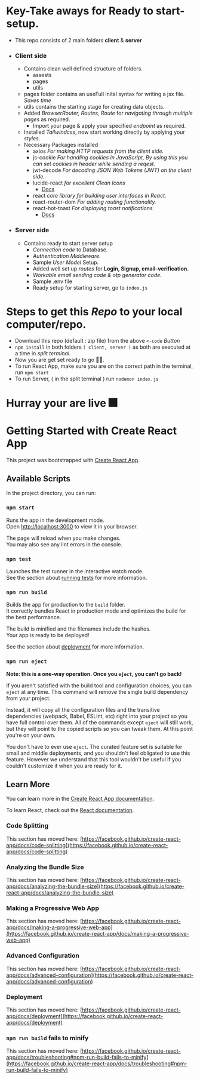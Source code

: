 # Key-Take aways for Ready to start-setup.

- This repo consists of 2 main folders **client** & **server**
- ### Client side
    - Contains clean well defined structure of folders.
        - assests
        - pages
        - utils
    - pages folder contains an useFull inital syntax for writing a jsx file. _Saves time_
    - utils contains the starting stage for creating data objects.
    - Added _BrowserRouter, Routes, Route_ for _navigating through multiple pages_ as required.
        - Import your page & apply your specified _endpoint_ as required.
    - Installed _Tailwindcss_, now start working directly by applying your _styles_. 
    - Necessary Packages installed
        - axios _For making HTTP requests from the client side._
        - js-cookie _For handling cookies in JavaScript, By using this you can set cookies in header while sending a reqest._
        - jwt-decode _For decoding JSON Web Tokens (JWT) on the client side._
        - lucide-react _for excellent Clean Icons_ 
            - [Docs](https://lucide.dev/icons/)
        - react _core library for building user interfaces in React._
        - react-router-dom _For adding routing functionality._
        - react-hot-toast _For displaying toast notifications._
            - [Docs](https://react-hot-toast.com/)
- ### Server side
    - Contains ready to start server setup
        - _Connection code_ to Database.
        - _Authentication Middleware_.
        - Sample _User Model_ Setup.
        - Added well set up _routes_ for **Login, Signup, email-verification.**
        - _Workable email sending code & otp generator code._
        - Sample .env file
        - Ready setup for starting server, go to `index.js`


# Steps to get this _Repo_ to your local computer/repo.
- Download this repo (default :  zip file) from the above `<-code` _Button_
- `npm install` in both folders `( client, server )` as both are executed at a time in _split terminal_.
- Now you are get set ready to go 🧑‍💻. 
- To run React App, make sure you are on the correct path in the terminal, run `npm start`
- To run Server, ( in the split terminal ) run `nodemon index.js`

# Hurray your are live 🎆

# Getting Started with Create React App

This project was bootstrapped with [Create React App](https://github.com/facebook/create-react-app).

## Available Scripts

In the project directory, you can run:

### `npm start`

Runs the app in the development mode.\
Open [http://localhost:3000](http://localhost:3000) to view it in your browser.

The page will reload when you make changes.\
You may also see any lint errors in the console.

### `npm test`

Launches the test runner in the interactive watch mode.\
See the section about [running tests](https://facebook.github.io/create-react-app/docs/running-tests) for more information.

### `npm run build`

Builds the app for production to the `build` folder.\
It correctly bundles React in production mode and optimizes the build for the best performance.

The build is minified and the filenames include the hashes.\
Your app is ready to be deployed!

See the section about [deployment](https://facebook.github.io/create-react-app/docs/deployment) for more information.

### `npm run eject`

**Note: this is a one-way operation. Once you `eject`, you can't go back!**

If you aren't satisfied with the build tool and configuration choices, you can `eject` at any time. This command will remove the single build dependency from your project.

Instead, it will copy all the configuration files and the transitive dependencies (webpack, Babel, ESLint, etc) right into your project so you have full control over them. All of the commands except `eject` will still work, but they will point to the copied scripts so you can tweak them. At this point you're on your own.

You don't have to ever use `eject`. The curated feature set is suitable for small and middle deployments, and you shouldn't feel obligated to use this feature. However we understand that this tool wouldn't be useful if you couldn't customize it when you are ready for it.

## Learn More

You can learn more in the [Create React App documentation](https://facebook.github.io/create-react-app/docs/getting-started).

To learn React, check out the [React documentation](https://reactjs.org/).

### Code Splitting

This section has moved here: [https://facebook.github.io/create-react-app/docs/code-splitting](https://facebook.github.io/create-react-app/docs/code-splitting)

### Analyzing the Bundle Size

This section has moved here: [https://facebook.github.io/create-react-app/docs/analyzing-the-bundle-size](https://facebook.github.io/create-react-app/docs/analyzing-the-bundle-size)

### Making a Progressive Web App

This section has moved here: [https://facebook.github.io/create-react-app/docs/making-a-progressive-web-app](https://facebook.github.io/create-react-app/docs/making-a-progressive-web-app)

### Advanced Configuration

This section has moved here: [https://facebook.github.io/create-react-app/docs/advanced-configuration](https://facebook.github.io/create-react-app/docs/advanced-configuration)

### Deployment

This section has moved here: [https://facebook.github.io/create-react-app/docs/deployment](https://facebook.github.io/create-react-app/docs/deployment)

### `npm run build` fails to minify

This section has moved here: [https://facebook.github.io/create-react-app/docs/troubleshooting#npm-run-build-fails-to-minify](https://facebook.github.io/create-react-app/docs/troubleshooting#npm-run-build-fails-to-minify)
